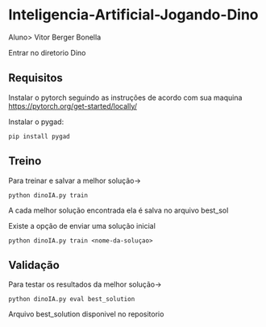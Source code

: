 # Inteligencia-Artificial-Jogando-Dino

Aluno> Vitor Berger Bonella

Entrar no diretorio Dino

## Requisitos

Instalar o pytorch seguindo as instruções de acordo com sua maquina https://pytorch.org/get-started/locally/

Instalar o pygad:
```
pip install pygad
```

## Treino

Para treinar e salvar a melhor solução->
```
python dinoIA.py train
```
A cada melhor solução encontrada ela é salva no arquivo best_sol

Existe a opção de enviar uma solução inicial
```
python dinoIA.py train <nome-da-soluçao>
```

## Validação

Para testar os resultados da melhor solução->
```
python dinoIA.py eval best_solution
```
Arquivo best_solution disponivel no repositorio
